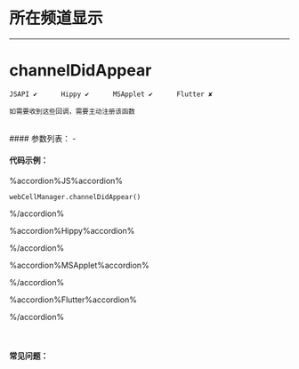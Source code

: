 # 所在频道显示 
---
# channelDidAppear

```
JSAPI ✔      Hippy ✔      MSApplet ✔      Flutter ✘

如需要收到这些回调，需要主动注册该函数
```
<br>
#### 参数列表：
-
<br>

#### 代码示例：


%accordion%JS%accordion%

```
webCellManager.channelDidAppear()

```

%/accordion%

%accordion%Hippy%accordion%

%/accordion%

%accordion%MSApplet%accordion%

%/accordion%

%accordion%Flutter%accordion%

%/accordion%

<br>

#### 常见问题：


